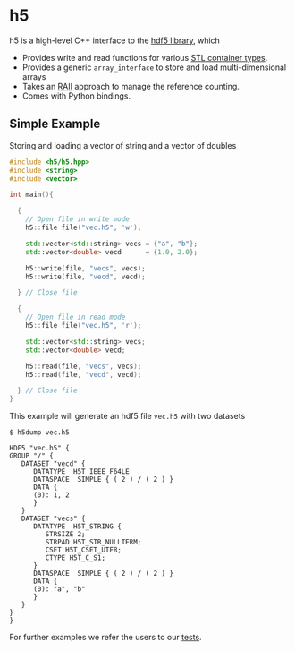 # h5

h5 is a high-level C++ interface to the [hdf5 library](https://www.hdfgroup.org/solutions/hdf5/), which
* Provides write and read functions for various [STL container types](https://en.cppreference.com/w/cpp/container).
* Provides a generic `array_interface` to store and load multi-dimensional arrays
* Takes an [RAII](https://en.wikipedia.org/wiki/Resource_acquisition_is_initialization) approach to manage the reference counting.
* Comes with Python bindings.

## Simple Example

Storing and loading a vector of string and a vector of doubles

```c++
#include <h5/h5.hpp>
#include <string>
#include <vector>

int main(){

  {
    // Open file in write mode
    h5::file file("vec.h5", 'w');

    std::vector<std::string> vecs = {"a", "b"};
    std::vector<double> vecd      = {1.0, 2.0};

    h5::write(file, "vecs", vecs);
    h5::write(file, "vecd", vecd);

  } // Close file

  {
    // Open file in read mode
    h5::file file("vec.h5", 'r');

    std::vector<std::string> vecs;
    std::vector<double> vecd;

    h5::read(file, "vecs", vecs);
    h5::read(file, "vecd", vecd);

  } // Close file
}
```

This example will generate an hdf5 file `vec.h5` with two datasets

```
$ h5dump vec.h5

HDF5 "vec.h5" {
GROUP "/" {
   DATASET "vecd" {
      DATATYPE  H5T_IEEE_F64LE
      DATASPACE  SIMPLE { ( 2 ) / ( 2 ) }
      DATA {
      (0): 1, 2
      }
   }
   DATASET "vecs" {
      DATATYPE  H5T_STRING {
         STRSIZE 2;
         STRPAD H5T_STR_NULLTERM;
         CSET H5T_CSET_UTF8;
         CTYPE H5T_C_S1;
      }
      DATASPACE  SIMPLE { ( 2 ) / ( 2 ) }
      DATA {
      (0): "a", "b"
      }
   }
}
}
```

For further examples we refer the users to our [tests](https://github.com/TRIQS/h5/tree/unstable/test/c++).
